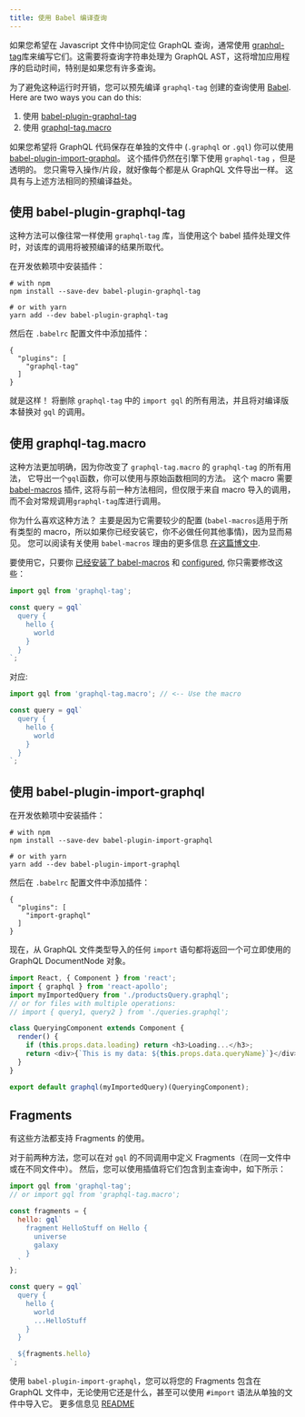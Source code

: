 ```yaml
---
title: 使用 Babel 编译查询
---
```


如果您希望在 Javascript 文件中协同定位 GraphQL 查询，通常使用 [graphql-tag](https://github.com/apollographql/graphql-tag)库来编写它们。这需要将查询字符串处理为 GraphQL AST，这将增加应用程序的启动时间，特别是如果您有许多查询。

为了避免这种运行时开销，您可以预先编译 `graphql-tag` 创建的查询使用 [Babel](http://babeljs.io/). Here are two ways you can do this:

1. 使用 [babel-plugin-graphql-tag](#using-babel-plugin-graphql-tag)
2. 使用 [graphql-tag.macro](#using-graphql-tagmacro)

如果您希望将 GraphQL 代码保存在单独的文件中 (`.graphql` or `.gql`) 你可以使用 [babel-plugin-import-graphql](https://github.com/detrohutt/babel-plugin-import-graphql)。 这个插件仍然在引擎下使用 `graphql-tag` ，但是透明的。 您只需导入操作/片段，就好像每个都是从 GraphQL 文件导出一样。 这具有与上述方法相同的预编译益处。

## 使用 babel-plugin-graphql-tag

这种方法可以像往常一样使用 `graphql-tag` 库，当使用这个 babel 插件处理文件时，对该库的调用将被预编译的结果所取代。

在开发依赖项中安装插件：

```
# with npm
npm install --save-dev babel-plugin-graphql-tag

# or with yarn
yarn add --dev babel-plugin-graphql-tag
```

然后在 `.babelrc` 配置文件中添加插件：

```
{
  "plugins": [
    "graphql-tag"
  ]
}
```

就是这样！ 将删除 `graphql-tag` 中的 `import gql` 的所有用法，并且将对编译版本替换对 `gql` 的调用。

## 使用 graphql-tag.macro

这种方法更加明确，因为你改变了 `graphql-tag.macro` 的 `graphql-tag` 的所有用法， 它导出一个`gql`函数，你可以使用与原始函数相同的方法。 这个 macro 需要 [babel-macros](https://github.com/kentcdodds/babel-macros) 插件, 这将与前一种方法相同，但仅限于来自 macro 导入的调用，而不会对常规调用`graphql-tag`库进行调用。

你为什么喜欢这种方法？ 主要是因为它需要较少的配置 (`babel-macros`适用于所有类型的 macro，所以如果你已经安装它，你不必做任何其他事情)，因为显而易见。 您可以阅读有关使用 `babel-macros`  理由的更多信息 [在这篇博文中](http://babeljs.io/blog/2017/09/11/zero-config-with-babel-macros).

要使用它，只要你 [已经安装了 babel-macros](https://github.com/kentcdodds/babel-macros#installation) 和 [configured](https://github.com/kentcdodds/babel-macros/blob/master/other/docs/user.md), 你只需要修改这些：

```js
import gql from 'graphql-tag';

const query = gql`
  query {
    hello {
      world
    }
  }
`;
```

对应:

```js
import gql from 'graphql-tag.macro'; // <-- Use the macro

const query = gql`
  query {
    hello {
      world
    }
  }
`;
```

## 使用 babel-plugin-import-graphql

在开发依赖项中安装插件：

```
# with npm
npm install --save-dev babel-plugin-import-graphql

# or with yarn
yarn add --dev babel-plugin-import-graphql
```

然后在 `.babelrc` 配置文件中添加插件：

```
{
  "plugins": [
    "import-graphql"
  ]
}
```

现在，从 GraphQL 文件类型导入的任何 `import` 语句都将返回一个可立即使用的 GraphQL DocumentNode 对象。

```javascript
import React, { Component } from 'react';
import { graphql } from 'react-apollo';
import myImportedQuery from './productsQuery.graphql';
// or for files with multiple operations:
// import { query1, query2 } from './queries.graphql';

class QueryingComponent extends Component {
  render() {
    if (this.props.data.loading) return <h3>Loading...</h3>;
    return <div>{`This is my data: ${this.props.data.queryName}`}</div>;
  }
}

export default graphql(myImportedQuery)(QueryingComponent);
```

## Fragments

有这些方法都支持 Fragments 的使用。

对于前两种方法，您可以在对 `gql` 的不同调用中定义 Fragments（在同一文件中或在不同文件中）。 然后，您可以使用插值将它们包含到主查询中，如下所示：

```js
import gql from 'graphql-tag';
// or import gql from 'graphql-tag.macro';

const fragments = {
  hello: gql`
    fragment HelloStuff on Hello {
      universe
      galaxy
    }
  `
};

const query = gql`
  query {
    hello {
      world
      ...HelloStuff
    }
  }

  ${fragments.hello}
`;
```

使用 `babel-plugin-import-graphql`，您可以将您的 Fragments 包含在 GraphQL 文件中，无论使用它还是什么，甚至可以使用 `#import` 语法从单独的文件中导入它。 更多信息见 [README](https://github.com/detrohutt/babel-plugin-import-graphql) 
